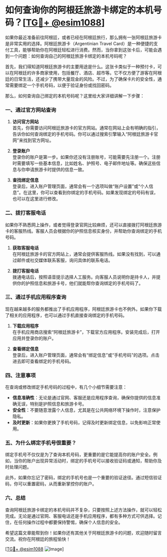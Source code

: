 # 如何查询你的阿根廷旅游卡绑定的本机号码？[[TG💪+ @esim1088](https://t.me/s/esim1088)]

如果你最近准备前往阿根廷，或者已经在阿根廷旅行，那么拥有一张阿根廷旅游卡是非常实用的选择。阿根廷旅游卡（Argentinian Travel Card）是一种便捷的支付工具，能够帮助你在阿根廷轻松进行消费。然而，当你拿到这张卡后，可能会遇到一个问题：如何查询自己的阿根廷旅游卡绑定的本机号码呢？

首先，我们得知道阿根廷旅游卡的主要用途是什么。这张卡类似于一种预付卡，可以在阿根廷的许多商家使用，包括餐厅、酒店、超市等。它不仅方便了游客在阿根廷的日常生活，还减少了携带大量现金的风险。不过，为了确保卡片的安全性，通常需要绑定一个手机号码，以便于验证身份或找回密码。

那么，如何查询自己绑定的本机号码呢？这里给大家详细讲解一下步骤：

### 一、通过官方网站查询

1. **访问官方网站**  
   首先，你需要访问阿根廷旅游卡的官方网站。通常在网站上会有明确的指引，告诉你如何查询绑定的手机号码。你可以通过搜索引擎输入“阿根廷旅游卡官网”来找到官方网址。

2. **登录账户**  
   登录你的账户是第一步。如果你还没有注册账号，可能需要先注册一个。注册时需要填写一些基本信息，比如姓名、护照号、电子邮件地址等。确保这些信息与你申请旅游卡时提供的信息一致。

3. **查找绑定信息**  
   登录后，进入账户管理页面，通常会有一个选项叫做“账户设置”或“个人信息”。在这里，你可以查看到你绑定的手机号码。如果发现绑定的号码有误，也可以在这里进行修改。

### 二、拨打客服电话

如果你不熟悉网上操作，或者觉得登录官网比较麻烦，还可以直接拨打阿根廷旅游卡的客服热线。客服人员会根据你的护照信息核实身份，并帮助你查询绑定的手机号码。

1. **获取客服电话**  
   在阿根廷旅游卡的官方网站上，通常会提供客服热线。如果没有找到，可以通过邮件或社交媒体联系客服，询问具体的联系电话。

2. **拨打客服电话**  
   拨通电话后，按照语音提示选择人工服务。向客服人员说明你是持卡人，并提供你的护照信息和旅游卡号，他们就能帮你查询绑定的手机号码了。

### 三、通过手机应用程序查询

现在越来越多的服务都推出了手机应用程序，阿根廷旅游卡也不例外。如果你下载了相关的应用程序，也可以通过手机直接查询绑定的手机号码。

1. **下载应用程序**  
   在手机应用商店搜索“阿根廷旅游卡”，下载官方应用程序。安装完成后，打开应用并登录你的账户。

2. **查看绑定信息**  
   登录后，进入账户管理页面，通常会有“绑定信息”或“手机号码”的选项。点击进去即可查看绑定的手机号码。

### 四、注意事项

在查询或修改绑定手机号码的过程中，有几个小细节需要注意：

- **信息准确性**：无论是通过官网、客服还是应用程序查询，确保你提供的信息准确无误，特别是护照信息和旅游卡号。
- **安全性**：不要随意泄露个人信息，尤其是在公共网络环境下操作时，注意保护隐私。
- **及时更新**：如果你更换了手机号码，记得及时更新绑定信息，以免影响正常使用。

### 五、为什么绑定手机号很重要？

绑定手机号不仅仅是为了查询本机号码，更重要的是它能提高你的账户安全。例如，当你的账户出现异常活动时，绑定的手机号可以接收验证码或通知，帮助你及时处理问题。

此外，如果你忘记了密码，绑定的手机号也是一个重要的验证途径。通过短信验证码，你可以重置密码，从而重新掌控你的账户。

### 六、总结

查询阿根廷旅游卡绑定的本机号码并不复杂，只要按照上述方法操作，就可以轻松完成。无论是通过官网、客服电话还是手机应用程序，都有多种方式可供选择。记住，在任何操作过程中都要保持警惕，确保个人信息的安全。

希望这篇文章能帮到你！如果你还有其他关于阿根廷旅游卡的问题，欢迎随时留言交流。祝你在阿根廷的旅程愉快！

[[TG💪+ @esim1088](https://t.me/s/esim1088) ![Image](https://i.postimg.cc/4NQfJmqS/Snipaste-2025-05-13-00-14-12.png)]